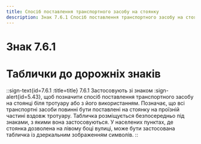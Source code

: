 ```yaml
---
title: Спосіб поставлення транспортного засобу на стоянку
description: Знак 7.6.1 Спосіб поставлення транспортного засобу на стоянку
---
```

# Знак 7.6.1
# Таблички до дорожніх знаків
::sign-text{id=7.6.1 :title=title}
7.6.1 Застосовують зі знаком :sign-alert{id=5.43}, щоб позначити спосіб поставлення транспортного засобу на стоянці біля тротуару або з його використанням.
Позначає, що всі транспортні засоби повинні бути поставлені на стоянку на проїзній частині вздовж тротуару.
Табличка розміщується безпосередньо під знаками, з якими вона застосовуються.
У населених пунктах, де стоянка дозволена на лівому боці вулиці, може бути застосована табличка із дзеркальним зображенням символів.
::